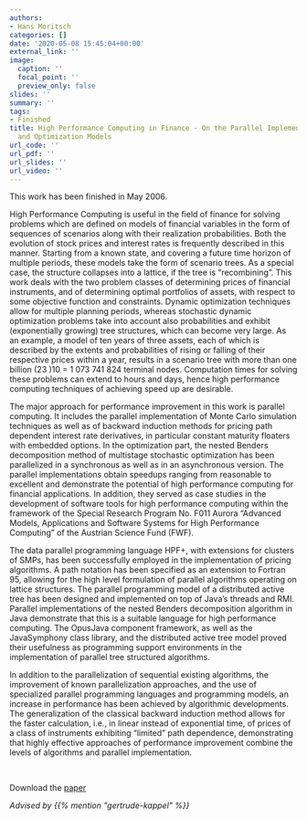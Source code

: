 ```yaml
---
authors:
- Hans Moritsch
categories: []
date: '2020-05-08 15:45:04+00:00'
external_link: ''
image:
  caption: ''
  focal_point: ''
  preview_only: false
slides: ''
summary: ''
tags:
- Finished
title: High Performance Computing in Finance - On the Parallel Implementation of Pricing
  and Optimization Models
url_code: ''
url_pdf: ''
url_slides: ''
url_video: ''
---
```


This work has been finished in May 2006.

High Performance Computing is useful in the field of finance for solving problems which are defined on models of financial variables in the form of sequences of scenarios along with their realization probabilities. Both the evolution of stock prices and interest rates is frequently described in this manner. Starting from a known state, and covering a future time horizon of multiple periods, these models take the form of scenario trees. As a special case, the structure collapses into a lattice, if the tree is “recombining”. This work deals with the two problem classes of determining prices of financial instruments, and of determining optimal portfolios of assets, with respect to some objective function and constraints. Dynamic optimization techniques allow for multiple planning periods, whereas stochastic dynamic optimization problems take into account also probabilities and exhibit (exponentially growing) tree structures, which can become very large. As an example, a model of ten years of three assets, each of which is described by the extents and probabilities of rising or falling of their respective prices within a year, results in a scenario tree with more than one billion (23 )10 = 1 073 741 824 terminal nodes. Computation times for solving these problems can extend to hours and days, hence high performance computing techniques of achieving speed up are desirable.

The major approach for performance improvement in this work is parallel computing. It includes the parallel implementation of Monte Carlo simulation techniques as well as of backward induction methods for pricing path dependent interest rate derivatives, in particular constant maturity floaters with embedded options. In the optimization part, the nested Benders decomposition method of multistage stochastic optimization has been parallelized in a synchronous as well as in an asynchronous version. The parallel implementations obtain speedups ranging from reasonable to excellent and demonstrate the potential of high performance computing for financial applications. In addition, they served as case studies in the development of software tools for high performance computing within the framework of the Special Research Program No. F011 Aurora “Advanced Models, Applications and Software Systems for High Performance Computing” of the Austrian Science Fund (FWF).

The data parallel programming language HPF+, with extensions for clusters of SMPs, has been successfully employed in the implementation of pricing algorithms. A path notation has been specified as an extension to Fortran 95, allowing for the high level formulation of parallel algorithms operating on lattice structures. The parallel programming model of a distributed active tree has been designed and implemented on top of Java’s threads and RMI. Parallel implementations of the nested Benders decomposition algorithm in Java demonstrate that this is a suitable language for high performance computing. The OpusJava component framework, as well as the JavaSymphony class library, and the distributed active tree model proved their usefulness as programming support environments in the implementation of parallel tree structured algorithms.

In addition to the parallelization of sequential existing algorithms, the improvement of known parallelization approaches, and the use of specialized parallel programming languages and programming models, an increase in performance has been achieved by algorithmic developments. The generalization of the classical backward induction method allows for the faster calculation, i.e., in linear instead of exponential time, of prices of a class of instruments exhibiting “limited” path dependence, demonstrating that highly effective approaches of performance improvement combine the levels of algorithms and parallel implementation.

&nbsp;

 Download the [paper](https://www.big.tuwien.ac.at/app/uploads/2016/10/Moritsch_H.pdf)

*Advised by {{% mention "gertrude-kappel" %}}*